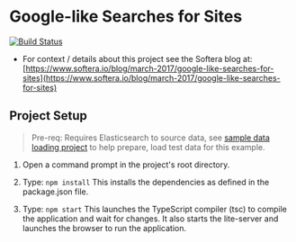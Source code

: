 # Google-like Searches for Sites

[![Build Status](https://travis-ci.org/SofteraUK/angular2-elasticsearch-med-online.svg?branch=master)](https://travis-ci.org/SofteraUK/angular2-elasticsearch-med-online)

* For context / details about this project see the Softera blog at: 
[https://www.softera.io/blog/march-2017/google-like-searches-for-sites](https://www.softera.io/blog/march-2017/google-like-searches-for-sites)

## Project Setup
> Pre-req: Requires Elasticsearch to source data, see [sample data loading project](https://github.com/SofteraUK/mule-elasticsearch-med-online-etl) to help prepare, load test data for this example.

1) Open a command prompt in the project's root directory.

2) Type: `npm install`
    This installs the dependencies as defined in the package.json file.
    
3) Type: `npm start`
    This launches the TypeScript compiler (tsc) to compile the application and wait for changes. 
    It also starts the lite-server and launches the browser to run the application.
